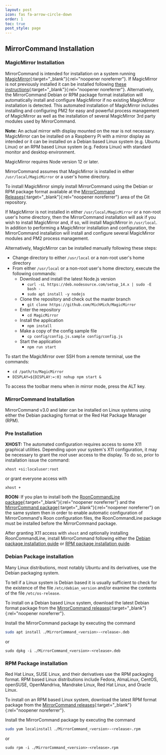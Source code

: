```yaml
---
layout: post
icon: fas fa-arrow-circle-down
order: 1
toc: true
post_style: page
---
```


## MirrorCommand Installation

### MagicMirror Installation

MirrorCommand is intended for installation on a system running
[MagicMirror](https://magicmirror.builders){:target="_blank"}{:rel="noopener noreferrer"}. If MagicMirror is not
previously installed it can be installed following
[these instructions](https://docs.magicmirror.builders/getting-started/installation.html#manual-installation){:target="_blank"}{:rel="noopener noreferrer"}. Alternatively, the MirrorCommand Debian or RPM package
format installation will automatically install and configure MagicMirror if no
existing MagicMirror installation is detected. This automated installation
of MagicMirror includes installing and configuring PM2 for easy and powerful
process management of MagicMirror as well as the installation of several
MagicMirror 3rd party modules used by MirrorCommand.

**Note:** An actual mirror with display mounted on the rear is not necessary.
MagicMirror can be installed on a Raspberry Pi with a mirror display as intended or
it can be installed on a Debian based Linux system (e.g. Ubuntu Linux) or an RPM
based Linux system (e.g. Fedora Linux) with standard monitor and desktop environment.

MagicMirror requires Node version 12 or later.

MirrorCommand assumes that MagicMirror is installed in either
`/usr/local/MagicMirror` or a user's home directory.

To install MagicMirror simply install MirrorCommand using the Debian or RPM
package format available at the
[MirrorCommand Releases](https://gitlab.com/doctorfree/MirrorCommand/-/releases){:target="_blank"}{:rel="noopener noreferrer"}
area of the Git repository.

If MagicMirror is not installed in either `/usr/local/MagicMirror` or a non-root
user's home directory, then the MirrorCommand installation will ask if you
wish to install MagicMirror and, if so, will install MagicMirror in `/usr/local`.
In addition to performing a MagicMirror installation and configuration, the
MirrorCommand installation will install and configure several MagicMirror
modules and PM2 process management.

Alternatively, MagicMirror can be installed manually following these steps:

- Change directory to either `/usr/local` or a non-root user's home directory
- From either `/usr/local` or a non-root user's home directory, execute the following commands:
  - Download and install the latest Node.js version
    - `curl -sL https://deb.nodesource.com/setup_14.x | sudo -E bash -`
    - `sudo apt install -y nodejs`
  - Clone the repository and check out the master branch
    - `git clone https://github.com/MichMich/MagicMirror`
  - Enter the repository
    - `cd MagicMirror`
  - Install the application
    - `npm install`
  - Make a copy of the config sample file
    - `cp config/config.js.sample config/config.js`
  - Start the application
    - `npm run start`

To start the MagicMirror over SSH from a remote terminal, use the commands:

- `cd /path/to/MagicMirror`
- `DISPLAY=${DISPLAY:=:0} nohup npm start &`

To access the toolbar menu when in mirror mode, press the ALT key.

### MirrorCommand Installation

MirrorCommand v3.0 and later can be installed on Linux systems using
either the Debian packaging format or the Red Hat Package Manager (RPM).

### Pre Installation

**XHOST:** The automated configuration requires access to some X11 graphical
utilities. Depending upon your system's X11 configuration, it may be necessary
to grant the _root_ user access to the display. To do so, prior to installation
issue the command:

`xhost +si:localuser:root`

or grant everyone access with

`xhost +`

**ROON:** If you plan to install both the
[RoonCommandLine package](https://gitlab.com/doctorfree/RoonCommandLine){:target="_blank"}{:rel="noopener noreferrer"}
and the
[MirrorCommand package](https://gitlab.com/doctorfree/MirrorCommand){:target="_blank"}{:rel="noopener noreferrer"}
on the same system then in order to enable automatic configuration of
MirrorCommand's Roon configuration files, the RoonCommandLine
package must be installed before the MirrorCommand package.

After granting X11 access with `xhost` and optionally installing
RoonCommandLine, install MirrorCommand following either the
[Debian package installation guide](#debian-package-installation)
or [RPM package installation guide](#rpm-package-installation).

### Debian Package installation

Many Linux distributions, most notably Ubuntu and its derivatives, use the
Debian packaging system.

To tell if a Linux system is Debian based it is usually sufficient to
check for the existence of the file `/etc/debian_version` and/or examine the
contents of the file `/etc/os-release`.

To install on a Debian based Linux system, download the latest Debian
format package from the
[MirrorCommand releases](https://gitlab.com/doctorfree/MirrorCommand/-/releases){:target="_blank"}{:rel="noopener noreferrer"}.

Install the MirrorCommand package by executing the command

```bash
sudo apt install ./MirrorCommand_<version>-<release>.deb
```

or

```console
sudo dpkg -i ./MirrorCommand_<version>-<release>.deb
```

### RPM Package installation

Red Hat Linux, SUSE Linux, and their derivatives use the RPM packaging
format. RPM based Linux distributions include Fedora, AlmaLinux, CentOS,
openSUSE, OpenMandriva, Mandrake Linux, Red Hat Linux, and Oracle Linux.

To install on an RPM based Linux system, download the latest RPM format
package from the
[MirrorCommand releases](https://gitlab.com/doctorfree/MirrorCommand/-/releases){:target="_blank"}{:rel="noopener noreferrer"}.

Install the MirrorCommand package by executing the command

```bash
sudo yum localinstall ./MirrorCommand_<version>-<release>.rpm
```

or

```console
sudo rpm -i ./MirrorCommand_<version>-<release>.rpm
```
